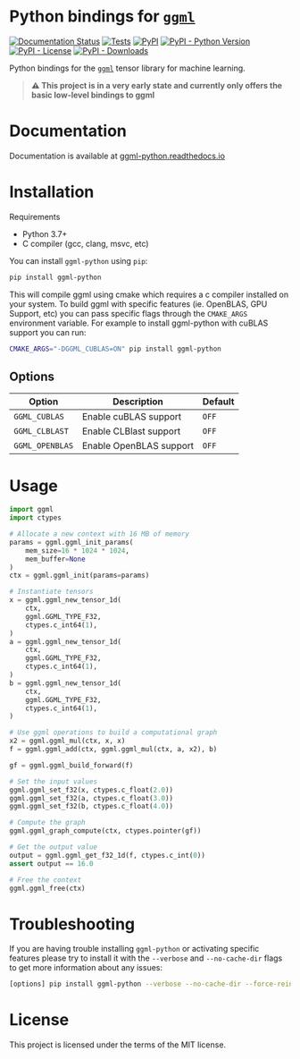 # Python bindings for [`ggml`](https://github.com/ggerganov/ggml)

[![Documentation Status](https://readthedocs.org/projects/ggml-python/badge/?version=latest)](https://ggml-python.readthedocs.io/en/latest/?badge=latest)
[![Tests](https://github.com/abetlen/ggml-python/actions/workflows/test.yaml/badge.svg)](https://github.com/abetlen/ggml-python/actions/workflows/test.yaml)
[![PyPI](https://img.shields.io/pypi/v/ggml-python)](https://pypi.org/project/ggml-python/)
[![PyPI - Python Version](https://img.shields.io/pypi/pyversions/ggml-python)](https://pypi.org/project/ggml-python/)
[![PyPI - License](https://img.shields.io/pypi/l/ggml-python)](https://pypi.org/project/ggml-python/)
[![PyPI - Downloads](https://img.shields.io/pypi/dm/ggml-python)](https://pypi.org/project/ggml-python/)


Python bindings for the [`ggml`](https://github.com/ggerganov/ggml) tensor library for machine learning.

> **⚠️ This project is in a very early state and currently only offers the basic low-level bindings to ggml**

# Documentation

Documentation is available at [ggml-python.readthedocs.io](https://ggml-python.readthedocs.io/en/latest/)

# Installation


Requirements
- Python 3.7+
- C compiler (gcc, clang, msvc, etc)

You can install `ggml-python` using `pip`:

```bash
pip install ggml-python
```

This will compile ggml using cmake which requires a c compiler installed on your system.
To build ggml with specific features (ie. OpenBLAS, GPU Support, etc) you can pass specific flags through the `CMAKE_ARGS` environment variable. For example to install ggml-python with cuBLAS support you can run:

```bash
CMAKE_ARGS="-DGGML_CUBLAS=ON" pip install ggml-python
```

## Options

| Option | Description | Default |
| --- | --- | --- |
| `GGML_CUBLAS` | Enable cuBLAS support | `OFF` |
| `GGML_CLBLAST` | Enable CLBlast support | `OFF` |
| `GGML_OPENBLAS` | Enable OpenBLAS support | `OFF` |

# Usage

```python
import ggml
import ctypes

# Allocate a new context with 16 MB of memory
params = ggml.ggml_init_params(
    mem_size=16 * 1024 * 1024,
    mem_buffer=None
)
ctx = ggml.ggml_init(params=params)

# Instantiate tensors
x = ggml.ggml_new_tensor_1d(
    ctx,
    ggml.GGML_TYPE_F32,
    ctypes.c_int64(1),
)
a = ggml.ggml_new_tensor_1d(
    ctx,
    ggml.GGML_TYPE_F32,
    ctypes.c_int64(1),
)
b = ggml.ggml_new_tensor_1d(
    ctx,
    ggml.GGML_TYPE_F32,
    ctypes.c_int64(1),
)

# Use ggml operations to build a computational graph
x2 = ggml.ggml_mul(ctx, x, x)
f = ggml.ggml_add(ctx, ggml.ggml_mul(ctx, a, x2), b)

gf = ggml.ggml_build_forward(f)

# Set the input values
ggml.ggml_set_f32(x, ctypes.c_float(2.0))
ggml.ggml_set_f32(a, ctypes.c_float(3.0))
ggml.ggml_set_f32(b, ctypes.c_float(4.0))

# Compute the graph
ggml.ggml_graph_compute(ctx, ctypes.pointer(gf))

# Get the output value
output = ggml.ggml_get_f32_1d(f, ctypes.c_int(0))
assert output == 16.0

# Free the context
ggml.ggml_free(ctx)
```

# Troubleshooting

If you are having trouble installing `ggml-python` or activating specific features please try to install it with the `--verbose` and `--no-cache-dir` flags to get more information about any issues:

```bash
[options] pip install ggml-python --verbose --no-cache-dir --force-reinstall --upgrade
```

# License

This project is licensed under the terms of the MIT license.
